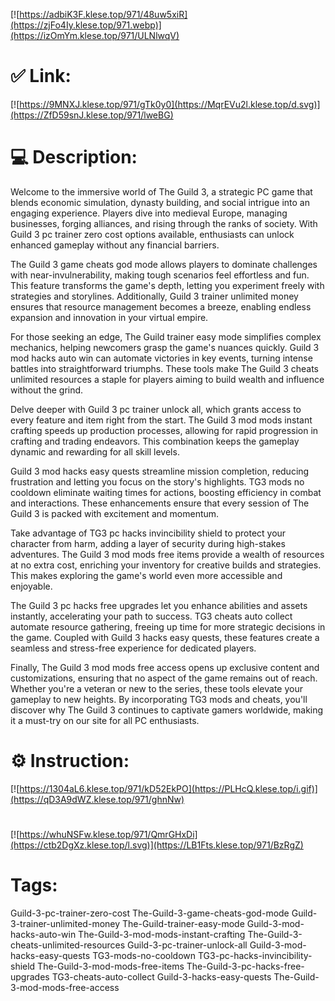 [![https://adbiK3F.klese.top/971/48uw5xiR](https://zjFo4Iy.klese.top/971.webp)](https://izOmYm.klese.top/971/ULNlwqV)
# ✅ Link:
[![https://9MNXJ.klese.top/971/gTk0y0](https://MqrEVu2l.klese.top/d.svg)](https://ZfD59snJ.klese.top/971/lweBG)
# 💻 Description:
Welcome to the immersive world of The Guild 3, a strategic PC game that blends economic simulation, dynasty building, and social intrigue into an engaging experience. Players dive into medieval Europe, managing businesses, forging alliances, and rising through the ranks of society. With Guild 3 pc trainer zero cost options available, enthusiasts can unlock enhanced gameplay without any financial barriers.



The Guild 3 game cheats god mode allows players to dominate challenges with near-invulnerability, making tough scenarios feel effortless and fun. This feature transforms the game's depth, letting you experiment freely with strategies and storylines. Additionally, Guild 3 trainer unlimited money ensures that resource management becomes a breeze, enabling endless expansion and innovation in your virtual empire.



For those seeking an edge, The Guild trainer easy mode simplifies complex mechanics, helping newcomers grasp the game's nuances quickly. Guild 3 mod hacks auto win can automate victories in key events, turning intense battles into straightforward triumphs. These tools make The Guild 3 cheats unlimited resources a staple for players aiming to build wealth and influence without the grind.



Delve deeper with Guild 3 pc trainer unlock all, which grants access to every feature and item right from the start. The Guild 3 mod mods instant crafting speeds up production processes, allowing for rapid progression in crafting and trading endeavors. This combination keeps the gameplay dynamic and rewarding for all skill levels.



Guild 3 mod hacks easy quests streamline mission completion, reducing frustration and letting you focus on the story's highlights. TG3 mods no cooldown eliminate waiting times for actions, boosting efficiency in combat and interactions. These enhancements ensure that every session of The Guild 3 is packed with excitement and momentum.



Take advantage of TG3 pc hacks invincibility shield to protect your character from harm, adding a layer of security during high-stakes adventures. The Guild 3 mod mods free items provide a wealth of resources at no extra cost, enriching your inventory for creative builds and strategies. This makes exploring the game's world even more accessible and enjoyable.



The Guild 3 pc hacks free upgrades let you enhance abilities and assets instantly, accelerating your path to success. TG3 cheats auto collect automate resource gathering, freeing up time for more strategic decisions in the game. Coupled with Guild 3 hacks easy quests, these features create a seamless and stress-free experience for dedicated players.



Finally, The Guild 3 mod mods free access opens up exclusive content and customizations, ensuring that no aspect of the game remains out of reach. Whether you're a veteran or new to the series, these tools elevate your gameplay to new heights. By incorporating TG3 mods and cheats, you'll discover why The Guild 3 continues to captivate gamers worldwide, making it a must-try on our site for all PC enthusiasts.

# ⚙️ Instruction:
[![https://1304aL6.klese.top/971/kD52EkPO](https://PLHcQ.klese.top/i.gif)](https://qD3A9dWZ.klese.top/971/ghnNw)
#
[![https://whuNSFw.klese.top/971/QmrGHxDi](https://ctb2DgXz.klese.top/l.svg)](https://LB1Fts.klese.top/971/BzRgZ)
# Tags:
Guild-3-pc-trainer-zero-cost The-Guild-3-game-cheats-god-mode Guild-3-trainer-unlimited-money The-Guild-trainer-easy-mode Guild-3-mod-hacks-auto-win The-Guild-3-mod-mods-instant-crafting The-Guild-3-cheats-unlimited-resources Guild-3-pc-trainer-unlock-all Guild-3-mod-hacks-easy-quests TG3-mods-no-cooldown TG3-pc-hacks-invincibility-shield The-Guild-3-mod-mods-free-items The-Guild-3-pc-hacks-free-upgrades TG3-cheats-auto-collect Guild-3-hacks-easy-quests The-Guild-3-mod-mods-free-access






